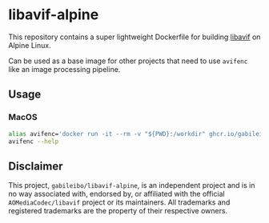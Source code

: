 # libavif-alpine

This repository contains a super lightweight Dockerfile for building [libavif](https://github.com/AOMediaCodec/libavif) on Alpine Linux.

Can be used as a base image for other projects that need to use `avifenc` like an image processing pipeline.

## Usage

### MacOS

```bash
alias avifenc='docker run -it --rm -v "${PWD}:/workdir" ghcr.io/gabileibo/libavif-alpine avifenc'
avifenc --help
```

## Disclaimer

This project, `gabileibo/libavif-alpine`, is an independent project and is in no way associated with, endorsed by, or affiliated with the official `AOMediaCodec/libavif` project or its maintainers. All trademarks and registered trademarks are the property of their respective owners.
